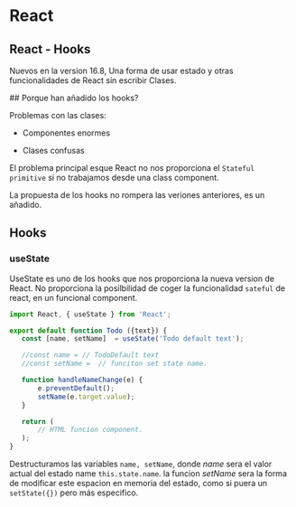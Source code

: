 # React

## React - Hooks

Nuevos en la version 16.8, Una forma de usar estado y otras funcionalidades de React sin escribir Clases.


## Porque han añadido los hooks?

Problemas con las clases:

- Componentes enormes

- Clases confusas

El problema principal esque React no nos proporciona el `Stateful primitive` si no trabajamos desde una class component.

La propuesta de los hooks no rompera las veriones anteriores, es un añadido.

## Hooks

### useState

UseState es uno de los hooks que nos proporciona la nueva version de React. No proporciona la posilbilidad de coger la funcionalidad `sateful` de react, en un funcional component.

 ```js
import React, { useState } from 'React';

export default function Todo ({text}) {
    const [name, setName]  = useState('Todo default text');

    //const name = // TodoDefault text
    //const setName =  // funciton set state name.

    function handleNameChange(e) {
        e.preventDefault();
        setName(e.target.value);
    }

    return (
        // HTML funcion component.
    );
}
```

Destructuramos las variables `name, setName`, donde *name* sera el valor actual del estado name `this.state.name`. la funcion *setName* sera la forma de modificar este espacion en memoria del estado, como si puera un `setState({})` pero más especifico.

